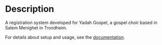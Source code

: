 # Description

A registration system developed for Yadah Gospel, a gospel choir based in Salem Menighet in Trondheim.

For details about setup and usage, see the [documentation](docs/index.md).